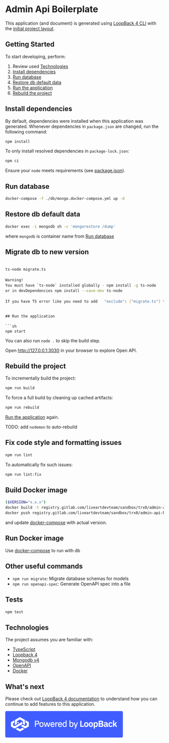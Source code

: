 # Admin Api Boilerplate

This application (and document) is generated using [LoopBack 4 CLI](https://loopback.io/doc/en/lb4/Command-line-interface.html) with the
[initial project layout](https://loopback.io/doc/en/lb4/Loopback-application-layout.html).

## Getting Started

To start developing, perform:

1. Review used [Technologies](#technologies)
2. [Install dependencies](#install-dependencies)
3. [Run database](#run-the-application)
4. [Restore db default data](#restore-db-default-data)
5. [Run the application](#run-the-application)
6. [Rebuild the project](#rebuild-the-project)

## Install dependencies

By default, dependencies were installed when this application was generated.
Whenever dependencies in `package.json` are changed, run the following command:

```sh
npm install
```

To only install resolved dependencies in `package-lock.json`:

```sh
npm ci
```

Ensure your `node` meets requirements (see [package.json](package.json)).

## Run database

```sh
docker-compose -f ./db/mongo.docker-compose.yml up -d
```

## Restore db default data

```sh
docker exec -i mongodb sh -c 'mongorestore /dump'
```

where `mongodb` is container name from [Run database](#run-database)

## Migrate db to new version

```sh

ts-node migrate.ts

Warning!
You must have `ts-node` installed globally - npm install -g ts-node 
or in devDependencies npm install --save-dev ts-node

If you have TS error like you need to add   "exclude": ["migrate.ts"] to tsconfig.json

```

```

## Run the application

```sh
npm start
```

You can also run `node .` to skip the build step.

Open http://127.0.0.1:3030 in your browser to explore Open API.

## Rebuild the project

To incrementally build the project:

```sh
npm run build
```

To force a full build by cleaning up cached artifacts:

```sh
npm run rebuild
```

[Run the application](#run-the-application) again.

TODO: add `nodemon` to auto-rebuild

## Fix code style and formatting issues

```sh
npm run lint
```

To automatically fix such issues:

```sh
npm run lint:fix
```

## Build Docker image

```sh
($VERSION="x.x.x")
docker build -t registry.gitlab.com/liveartdevteam/sandbox/trx0/admin-api-boilerplate:$VERSION .
docker push registry.gitlab.com/liveartdevteam/sandbox/trx0/admin-api-boilerplate:$VERSION
```

and update [docker-compose](./docker-compose.yml) with actual version.

## Run Docker image

Use [docker-compose](./docker-compose.yml) to run with db

## Other useful commands

- `npm run migrate`: Migrate database schemas for models
- `npm run openapi-spec`: Generate OpenAPI spec into a file

## Tests

```sh
npm test
```

## Technologies

The project assumes you are familiar with:

- [TypeScript](https://www.typescriptlang.org/docs)
- [Loopback 4](https://loopback.io/doc/en/lb4/)
- [Mongodb v4](https://www.mongodb.com/docs/)
- [OpenAPI](https://www.openapis.org/what-is-openapi)
- [Docker](https://www.docker.com/)


## What's next

Please check out [LoopBack 4 documentation](https://loopback.io/doc/en/lb4/) to
understand how you can continue to add features to this application.

[![LoopBack](<https://github.com/loopbackio/loopback-next/raw/master/docs/site/imgs/branding/Powered-by-LoopBack-Badge-(blue)-@2x.png>)](http://loopback.io/)
